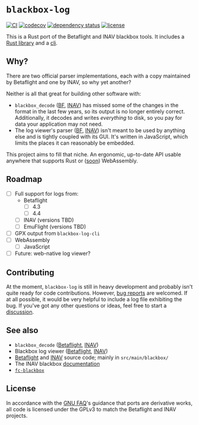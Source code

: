# `blackbox-log`

[![CI](https://github.com/wetheredge/blackbox/actions/workflows/ci.yaml/badge.svg)](https://github.com/wetheredge/blackbox/actions/workflows/ci.yaml)
[![codecov](https://codecov.io/gh/wetheredge/blackbox/branch/main/graph/badge.svg)](https://codecov.io/gh/wetheredge/blackbox)
[![dependency status](https://deps.rs/repo/github/wetheredge/blackbox/status.svg)](https://deps.rs/repo/github/wetheredge/blackbox)
[![license](https://img.shields.io/github/license/wetheredge/blackbox)](https://github.com/wetheredge/blackbox/blob/main/COPYING)

This is a Rust port of the Betaflight and INAV blackbox tools. It includes a
[Rust library](./blackbox-log) and a [cli](./blackbox-log-cli).

## Why?

There are two official parser implementations, each with a copy maintained by
Betaflight and one by INAV, so why yet another?

Neither is all that great for building other software with:
- `blackbox_decode` ([BF][bf-tools], [INAV][inav-tools]) has missed some of
  the changes in the format in the last few years, so its output is no longer
  entirely correct. Additionally, it decodes and writes *everything* to disk,
  so you pay for data your application may not need.
- The log viewer's parser ([BF][bf-viewer], [INAV][inav-viewer]) isn't meant to
  be used by anything else and is tightly coupled with its GUI. It's written in
  JavaScript, which limits the places it can reasonably be embedded.

This project aims to fill that niche. An ergonomic, up-to-date API usable
anywhere that supports Rust or
([soon](https://github.com/wetheredge/blackbox/tree/wasm)) WebAssembly.

## Roadmap

- [ ] Full support for logs from:
  - Betaflight
    - [ ] 4.3
    - [ ] 4.4
  - [ ] INAV (versions TBD)
  - [ ] EmuFlight (versions TBD)
- [ ] GPX output from `blackbox-log-cli`
- [ ] WebAssembly
  - [ ] JavaScript
- [ ] Future: web-native log viewer?

## Contributing

At the moment, `blackbox-log` is still in heavy development and probably isn't
quite ready for code contributions. However, [bug reports][bugs] are welcomed.
If at all possible, it would be very helpful to include a log file exhibiting
the bug. If you've got any other questions or ideas, feel free to start a
[discussion][discussions].

## See also

- `blackbox_decode` ([Betaflight][bf-tools], [INAV][inav-tools])
- Blackbox log viewer ([Betaflight][bf-viewer], [INAV][inav-viewer])
- [Betaflight][betaflight] and [INAV][inav] source code; mainly in `src/main/blackbox/`
- The INAV blackbox [documentation](https://github.com/iNavFlight/inav/blob/master/docs/development/Blackbox%20Internals.md)
- [`fc-blackbox`](https://lib.rs/crates/fc-blackbox)

## License

In accordance with the [GNU FAQ][gpl-ports]'s guidance that ports are
derivative works, all code is licensed under the GPLv3 to match the Betaflight
and INAV projects.

[bf-tools]: https://github.com/betaflight/blackbox-tools
[bf-viewer]: https://github.com/betaflight/blackbox-log-viewer
[inav-tools]: https://github.com/iNavFlight/blackbox-tools
[inav-viewer]: https://github.com/iNavFlight/blackbox-log-viewer
[betaflight]: https://github.com/betaflight/betaflight
[inav]: https://github.com/iNavFlight/inav
[emuflight]: https://github.com/emuflight/EmuFlight
[bugs]: https://github.com/wetheredge/blackbox/issues
[discussions]: https://github.com/wetheredge/blackbox/discussions
[gpl-ports]: https://www.gnu.org/licenses/gpl-faq.html#TranslateCode

